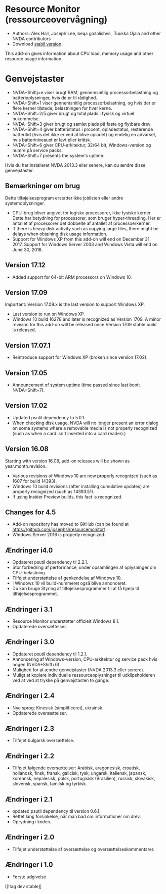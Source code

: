 # Resource Monitor (ressourceovervågning) #

* Authors: Alex Hall, Joseph Lee, beqa gozalishvili, Tuukka Ojala and other
  NVDA contributors
* Download [stabil version][1]

This add-on gives information about CPU load, memory usage and other
resource usage information.

# Genvejstaster  #

* NVDA+Shiftj+e viser brugt RAM, gennemsnitlig processorbelastning og
  batterioplysninger, hvis de er til rådighed.
* NVDA+Shift+1 viser gennemsnitlig processorbelastning, og hvis der er flere
  kerner tilstede, belastningen for hver kerne.
* NVDA+Shift+2/5 giver brugt og total plads i fysisk og virtuel hukommelse.
* NVDA+Shift+3 giver brugt og samlet plads på faste og flytbare drev.
* NVDA+Shift+4 giver batteristatus i procent, opladestatus, resterende
  batteritid (hvis det ikke er ved at blive opladet) og endelig en advarsel,
  hvis batteriniveauet er lavt eller kritisk.
* NVDA+Shift+6 giver CPU-arkitektur, 32/64 bit, Windows-version og numre på
  service packs.
* NVDA+Shift+7 presents the system's uptime.

Hvis du har installeret NVDA 2013.3 eller senere, kan du ændre disse
genvejstaster.

## Bemærkninger om brug ##

Dette tilføjelsesprogram erstatter ikke joblisten eller andre
systemoplysninger.

* CPU-brug bliver angivet for logiske processorer, ikke fysiske
  kerner. Dette har betydning for processorer, som bruger
  hyper-threading. Her er antallet af processorer det dobbelte af antallet
  af processoerkerner.
* If there is heavy disk activity such as copying large files, there might
  be delays when obtaining disk usage information.
* Support for Windows XP from this add-on will end on December 31,
  2017. Support for Windows Server 2003 and Windows Vista will end on June
  30, 2018.

## Version 17.12

* Added support for 64-bit ARM processors on Windows 10.

## Version 17.09

Important: Version 17.09.x is the last version to support Windows XP.

* Last version to run on Windows XP.
* Windows 10 build 16278 and later is recognized as Version 1709. A minor
  revision for this add-on will be released once Version 1709 stable build
  is released.

## Version 17.07.1

* Reintroduce support for Windows XP (broken since version 17.02).

## Version 17.05

* Announcement of system uptime (time passed since last boot; NVDA+Shift+7).

## Version 17.02

* Updated psutil dependency to 5.0.1.
* When checking disk usage, NVDA will no longer present an error dialog on
  some systems where a removable media is not properly recognized (such as
  when a card isn't inserted into a card reader).)

## Version 16.08

Starting with version 16.08, add-on releases will be shown as
year.month.revision.

* Various revisions of Windows 10 are now properly recognized (such as 1607
  for build 14393).
* Windows 10 build revisions (after installing cumulative updates) are
  properly recognized (such as 14393.51).
* If using Insider Preview builds, this fact is recognized.

## Changes for 4.5 ##

* Add-on repository has moved to GitHub (can be found at
  https://github.com/josephsl/resourcemonitor).
* Windows Server 2016 is properly recognized.

## Ændringer i4.0  ##

* Opdateret psutil dependency til 2.2.1.
* Stor forbedring af performance, under opsamlingen af oplysninger om
  CPU-belastning.
* Tilføjet understøttelse af genkendelse af Windows 10.
* I Windows 10 vil build-nummeret også blive annonceret.
* Du kan bruge Styring af tilføjelsesprogrammer til at få hjælp til
  tilføjelsesprogrammet.

## Ændringer i 3.1 ##

* Resource Monitor understøtter officielt Windows 8.1.
* Opdaterede oversættelser.

## Ændringer i 3.0 ##

* Opdateret psutil dependency til 1.2.1.
* Annoncering af Windows-version, CPU-arkitektur og service pack hvis nogen
  (NVDA+Shift+6).
* Mulighed for at ændre genvejstaster (NVDA 2013.3 eller senere).
* Muligt at kopiere individuelle ressourceoplysninger til udklipsholderen
  ved at ved at trykke på genvejstasten to gange.

## Ændringer i 2.4 ##

* Nye sprog: Kinesisk (simplificeret), ukrainsk.
* Opdaterede oversættelser.

## Ændringer i 2.3 ##

* Tilføjet bulgarsk oversættelse.

## Ændringer i 2.2 ##

* Tilføjet følgende oversættelser: Arabisk, aragonesisk, croatisk,
  hollandsk, finsk, fransk, galicisk, tysk, ungarsk, italiensk, japansk,
  koreansk, nepalesisk, polsk, portugisisk (Brasilien), russisk, slovakisk,
  slovensk, spansk, tamilsk og tyrkisk.

## Ændringer i 2.1 ##

* opdated psutil dependency til version 0.6.1.
* Rettet lang forsinkelse, når man bad om informationer om drev.
* Oprydning i koden.

## Ændringer i 2.0 ##

* Tilføjet understøttelse af oversættelse og oversættelseskommentarer.

## Ændringer i 1.0 ##

* Første udgivelse

[[!tag dev stable]]

[1]: https://addons.nvda-project.org/files/get.php?file=rm
